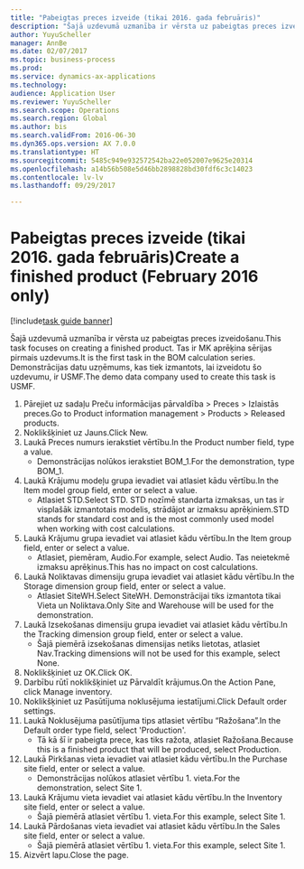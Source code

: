 ```yaml
--- 
title: "Pabeigtas preces izveide (tikai 2016. gada februāris)"
description: "Šajā uzdevumā uzmanība ir vērsta uz pabeigtas preces izveidošanu."
author: YuyuScheller
manager: AnnBe
ms.date: 02/07/2017
ms.topic: business-process
ms.prod: 
ms.service: dynamics-ax-applications
ms.technology: 
audience: Application User
ms.reviewer: YuyuScheller
ms.search.scope: Operations
ms.search.region: Global
ms.author: bis
ms.search.validFrom: 2016-06-30
ms.dyn365.ops.version: AX 7.0.0
ms.translationtype: HT
ms.sourcegitcommit: 5485c949e932572542ba22e052007e9625e20314
ms.openlocfilehash: a14b56b508e5d46bb2898828bd30fdf6c3c14023
ms.contentlocale: lv-lv
ms.lasthandoff: 09/29/2017

---
```

# <a name="create-a-finished-product-february-2016-only"></a><span data-ttu-id="e6d12-103">Pabeigtas preces izveide (tikai 2016. gada februāris)</span><span class="sxs-lookup"><span data-stu-id="e6d12-103">Create a finished product (February 2016 only)</span></span>

[!include[task guide banner](../../includes/task-guide-banner.md)]

<span data-ttu-id="e6d12-104">Šajā uzdevumā uzmanība ir vērsta uz pabeigtas preces izveidošanu.</span><span class="sxs-lookup"><span data-stu-id="e6d12-104">This task focuses on creating a finished product.</span></span> <span data-ttu-id="e6d12-105">Tas ir MK aprēķina sērijas pirmais uzdevums.</span><span class="sxs-lookup"><span data-stu-id="e6d12-105">It is the first task in the BOM calculation series.</span></span> <span data-ttu-id="e6d12-106">Demonstrācijas datu uzņēmums, kas tiek izmantots, lai izveidotu šo uzdevumu, ir USMF.</span><span class="sxs-lookup"><span data-stu-id="e6d12-106">The demo data company used to create this task is USMF.</span></span>

1. <span data-ttu-id="e6d12-107">Pārejiet uz sadaļu Preču informācijas pārvaldība > Preces > Izlaistās preces.</span><span class="sxs-lookup"><span data-stu-id="e6d12-107">Go to Product information management > Products > Released products.</span></span>
2. <span data-ttu-id="e6d12-108">Noklikšķiniet uz Jauns.</span><span class="sxs-lookup"><span data-stu-id="e6d12-108">Click New.</span></span>
3. <span data-ttu-id="e6d12-109">Laukā Preces numurs ierakstiet vērtību.</span><span class="sxs-lookup"><span data-stu-id="e6d12-109">In the Product number field, type a value.</span></span>
    * <span data-ttu-id="e6d12-110">Demonstrācijas nolūkos ierakstiet BOM_1.</span><span class="sxs-lookup"><span data-stu-id="e6d12-110">For the demonstration, type BOM_1.</span></span>  
4. <span data-ttu-id="e6d12-111">Laukā Krājumu modeļu grupa ievadiet vai atlasiet kādu vērtību.</span><span class="sxs-lookup"><span data-stu-id="e6d12-111">In the Item model group field, enter or select a value.</span></span>
    * <span data-ttu-id="e6d12-112">Atlasiet STD.</span><span class="sxs-lookup"><span data-stu-id="e6d12-112">Select STD.</span></span> <span data-ttu-id="e6d12-113">STD nozīmē standarta izmaksas, un tas ir visplašāk izmantotais modelis, strādājot ar izmaksu aprēķiniem.</span><span class="sxs-lookup"><span data-stu-id="e6d12-113">STD stands for standard cost and is the most commonly used model when working with cost calculations.</span></span>  
5. <span data-ttu-id="e6d12-114">Laukā Krājumu grupa ievadiet vai atlasiet kādu vērtību.</span><span class="sxs-lookup"><span data-stu-id="e6d12-114">In the Item group field, enter or select a value.</span></span>
    * <span data-ttu-id="e6d12-115">Atlasiet, piemēram, Audio.</span><span class="sxs-lookup"><span data-stu-id="e6d12-115">For example, select Audio.</span></span> <span data-ttu-id="e6d12-116">Tas neietekmē izmaksu aprēķinus.</span><span class="sxs-lookup"><span data-stu-id="e6d12-116">This has no impact on cost calculations.</span></span>  
6. <span data-ttu-id="e6d12-117">Laukā Noliktavas dimensiju grupa ievadiet vai atlasiet kādu vērtību.</span><span class="sxs-lookup"><span data-stu-id="e6d12-117">In the Storage dimension group field, enter or select a value.</span></span>
    * <span data-ttu-id="e6d12-118">Atlasiet SiteWH.</span><span class="sxs-lookup"><span data-stu-id="e6d12-118">Select SiteWH.</span></span> <span data-ttu-id="e6d12-119">Demonstrācijai tiks izmantota tikai Vieta un Noliktava.</span><span class="sxs-lookup"><span data-stu-id="e6d12-119">Only Site and Warehouse will be used for the demonstration.</span></span>  
7. <span data-ttu-id="e6d12-120">Laukā Izsekošanas dimensiju grupa ievadiet vai atlasiet kādu vērtību.</span><span class="sxs-lookup"><span data-stu-id="e6d12-120">In the Tracking dimension group field, enter or select a value.</span></span>
    * <span data-ttu-id="e6d12-121">Šajā piemērā izsekošanas dimensijas netiks lietotas, atlasiet Nav.</span><span class="sxs-lookup"><span data-stu-id="e6d12-121">Tracking dimensions will not be used for this example, select None.</span></span>  
8. <span data-ttu-id="e6d12-122">Noklikšķiniet uz OK.</span><span class="sxs-lookup"><span data-stu-id="e6d12-122">Click OK.</span></span>
9. <span data-ttu-id="e6d12-123">Darbību rūtī noklikšķiniet uz Pārvaldīt krājumus.</span><span class="sxs-lookup"><span data-stu-id="e6d12-123">On the Action Pane, click Manage inventory.</span></span>
10. <span data-ttu-id="e6d12-124">Noklikšķiniet uz Pasūtījuma noklusējuma iestatījumi.</span><span class="sxs-lookup"><span data-stu-id="e6d12-124">Click Default order settings.</span></span>
11. <span data-ttu-id="e6d12-125">Laukā Noklusējuma pasūtījuma tips atlasiet vērtību “Ražošana”.</span><span class="sxs-lookup"><span data-stu-id="e6d12-125">In the Default order type field, select 'Production'.</span></span>
    * <span data-ttu-id="e6d12-126">Tā kā šī ir pabeigta prece, kas tiks ražota, atlasiet Ražošana.</span><span class="sxs-lookup"><span data-stu-id="e6d12-126">Because this is a finished product that will be produced, select Production.</span></span>  
12. <span data-ttu-id="e6d12-127">Laukā Pirkšanas vieta ievadiet vai atlasiet kādu vērtību.</span><span class="sxs-lookup"><span data-stu-id="e6d12-127">In the Purchase site field, enter or select a value.</span></span>
    * <span data-ttu-id="e6d12-128">Demonstrācijas nolūkos atlasiet vērtību 1. vieta.</span><span class="sxs-lookup"><span data-stu-id="e6d12-128">For the demonstration, select Site 1.</span></span>  
13. <span data-ttu-id="e6d12-129">Laukā Krājumu vieta ievadiet vai atlasiet kādu vērtību.</span><span class="sxs-lookup"><span data-stu-id="e6d12-129">In the Inventory site field, enter or select a value.</span></span>
    * <span data-ttu-id="e6d12-130">Šajā piemērā atlasiet vērtību 1. vieta.</span><span class="sxs-lookup"><span data-stu-id="e6d12-130">For this example, select Site 1.</span></span>  
14. <span data-ttu-id="e6d12-131">Laukā Pārdošanas vieta ievadiet vai atlasiet kādu vērtību.</span><span class="sxs-lookup"><span data-stu-id="e6d12-131">In the Sales site field, enter or select a value.</span></span>
    * <span data-ttu-id="e6d12-132">Šajā piemērā atlasiet vērtību 1. vieta.</span><span class="sxs-lookup"><span data-stu-id="e6d12-132">For this example, select Site 1.</span></span>  
15. <span data-ttu-id="e6d12-133">Aizvērt lapu.</span><span class="sxs-lookup"><span data-stu-id="e6d12-133">Close the page.</span></span>


